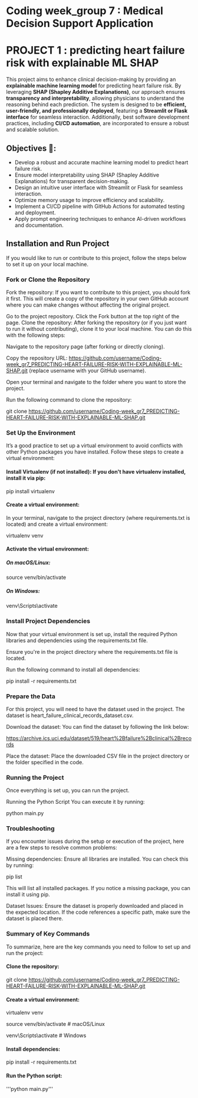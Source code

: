 # Coding week_group 7 : Medical Decision Support Application
# PROJECT 1 : predicting heart failure risk with explainable ML SHAP
  This project aims to enhance clinical decision-making by providing an **explainable machine learning model** for predicting heart failure risk. By leveraging **SHAP (Shapley Additive Explanations)**, our approach ensures **transparency and interpretability**, allowing physicians to understand the reasoning behind each prediction. The system is designed to be **efficient, user-friendly, and professionally deployed**, featuring a **Streamlit or Flask interface** for seamless interaction. Additionally, best software development practices, including **CI/CD automation**, are incorporated to ensure a robust and scalable solution.
## Objectives  🚀:
- Develop a robust and accurate machine learning model to predict heart failure risk.
- Ensure model interpretability using SHAP (Shapley Additive Explanations) for transparent decision-making.
- Design an intuitive user interface with Streamlit or Flask for seamless interaction.
- Optimize memory usage to improve efficiency and scalability.
- Implement a CI/CD pipeline with GitHub Actions for automated testing and deployment.
- Apply prompt engineering techniques to enhance AI-driven workflows and documentation.
## Installation and Run Project
If you would like to run or contribute to this project, follow the steps below to set it up on your local machine.

### Fork or Clone the Repository
Fork the repository: If you want to contribute to this project, you should fork it first. This will create a copy of the repository in your own GitHub account where you can make changes without affecting the original project.

Go to the project repository.
Click the Fork button at the top right of the page.
Clone the repository: After forking the repository (or if you just want to run it without contributing), clone it to your local machine. You can do this with the following steps:

Navigate to the repository page (after forking or directly cloning).

Copy the repository URL: https://github.com/username/Coding-week_gr7_PREDICTING-HEART-FAILURE-RISK-WITH-EXPLAINABLE-ML-SHAP.git (replace username with your GitHub username).

Open your terminal and navigate to the folder where you want to store the project.

Run the following command to clone the repository:

git clone https://github.com/username/Coding-week_gr7_PREDICTING-HEART-FAILURE-RISK-WITH-EXPLAINABLE-ML-SHAP.git

### Set Up the Environment
It’s a good practice to set up a virtual environment to avoid conflicts with other Python packages you have installed. Follow these steps to create a virtual environment:

#### Install Virtualenv (if not installed): If you don't have virtualenv installed, install it via pip:

pip install virtualenv

#### Create a virtual environment:

In your terminal, navigate to the project directory (where requirements.txt is located) and create a virtual environment:

virtualenv venv

#### Activate the virtual environment:

##### On macOS/Linux:

source venv/bin/activate

##### On Windows:

venv\Scripts\activate

### Install Project Dependencies
Now that your virtual environment is set up, install the required Python libraries and dependencies using the requirements.txt file.

Ensure you're in the project directory where the requirements.txt file is located.

Run the following command to install all dependencies:

pip install -r requirements.txt

### Prepare the Data
For this project, you will need to have the dataset used in the project. The dataset is heart_failure_clinical_records_dataset.csv.

Download the dataset: You can find the dataset by following the link below:

https://archive.ics.uci.edu/dataset/519/heart%2Bfailure%2Bclinical%2Brecords

Place the dataset: Place the downloaded CSV file in the project directory or the folder specified in the code.

### Running the Project
Once everything is set up, you can run the project.

Running the Python Script
You can execute it by running:

python main.py

### Troubleshooting
If you encounter issues during the setup or execution of the project, here are a few steps to resolve common problems:

Missing dependencies: Ensure all libraries are installed. You can check this by running:

pip list

This will list all installed packages. If you notice a missing package, you can install it using pip.

Dataset Issues: Ensure the dataset is properly downloaded and placed in the expected location. If the code references a specific path, make sure the dataset is placed there.


### Summary of Key Commands
To summarize, here are the key commands you need to follow to set up and run the project:

#### Clone the repository:

git clone https://github.com/username/Coding-week_gr7_PREDICTING-HEART-FAILURE-RISK-WITH-EXPLAINABLE-ML-SHAP.git

#### Create a virtual environment:

virtualenv venv

source venv/bin/activate  # macOS/Linux

venv\Scripts\activate  # Windows

#### Install dependencies:

pip install -r requirements.txt

#### Run the Python script:

'''python main.py'''



